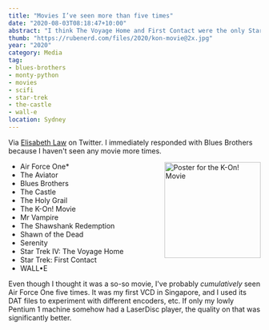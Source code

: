 ```yaml
---
title: "Movies I’ve seen more than five times"
date: "2020-08-03T08:18:47+10:00"
abstract: "I think The Voyage Home and First Contact were the only Star Trek movies I’d seen that many times."
thumb: "https://rubenerd.com/files/2020/kon-movie@2x.jpg"
year: "2020"
category: Media
tag:
- blues-brothers
- monty-python
- movies
- scifi
- star-trek
- the-castle
- wall-e
location: Sydney
---
```

Via [Elisabeth Law](https://twitter.com/ElawReads/status/1289223802044456960) on Twitter. I immediately responded with Blues Brothers because I haven't seen any movie more times.

<p><img src="https://rubenerd.com/files/2020/kon-movie@1x.jpg" srcset="https://rubenerd.com/files/2020/kon-movie@1x.jpg 1x, https://rubenerd.com/files/2020/kon-movie@2x.jpg 2x" alt="Poster for the K-On! Movie" style="width:192px; float:right; margin:0 0 1em 2em;" /></p>

* Air Force One\*
* The Aviator
* Blues Brothers
* The Castle
* The Holy Grail
* The K-On! Movie
* Mr Vampire
* The Shawshank Redemption
* Shawn of the Dead
* Serenity
* Star Trek IV: The Voyage Home
* Star Trek: First Contact
* WALL•E

Even though I thought it was a so-so movie, I've probably *cumulatively* seen Air Force One five times. It was my first VCD in Singapore, and I used its DAT files to experiment with different encoders, etc. If only my lowly Pentium 1 machine somehow had a LaserDisc player, the quality on that was significantly better.
